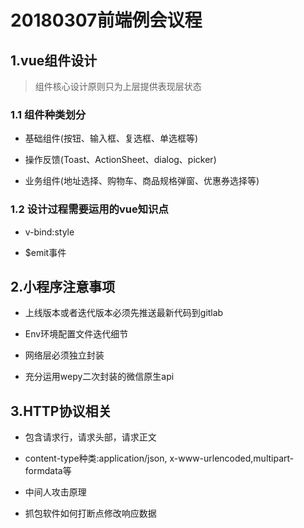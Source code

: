 # 20180307前端例会议程

## 1.vue组件设计

  > 组件核心设计原则只为上层提供表现层状态

### 1.1 组件种类划分

* 基础组件(按钮、输入框、复选框、单选框等)

* 操作反馈(Toast、ActionSheet、dialog、picker)

* 业务组件(地址选择、购物车、商品规格弹窗、优惠券选择等)

### 1.2 设计过程需要运用的vue知识点

* v-bind:style

* $emit事件




## 2.小程序注意事项

* 上线版本或者迭代版本必须先推送最新代码到gitlab

* Env环境配置文件迭代细节

* 网络层必须独立封装

* 充分运用wepy二次封装的微信原生api

## 3.HTTP协议相关

  * 包含请求行，请求头部，请求正文

  * content-type种类:application/json, x-www-urlencoded,multipart-formdata等

  * 中间人攻击原理

  * 抓包软件如何打断点修改响应数据